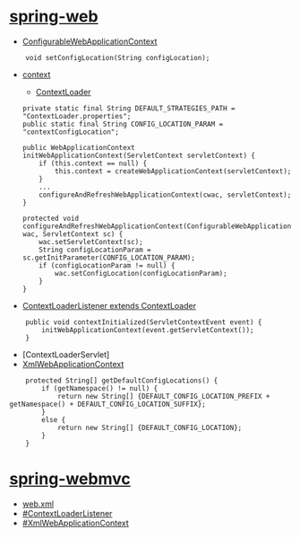 

# [spring-web](spring-web)
- [ConfigurableWebApplicationContext][ConfigurableWebApplicationContext]
```95
	void setConfigLocation(String configLocation);
```
- [context][context]
	- [ContextLoader][ContextLoader]
	```260
	private static final String DEFAULT_STRATEGIES_PATH = "ContextLoader.properties";
	public static final String CONFIG_LOCATION_PARAM = "contextConfigLocation";

	public WebApplicationContext initWebApplicationContext(ServletContext servletContext) {
		if (this.context == null) {
			this.context = createWebApplicationContext(servletContext);
		}
		...
		configureAndRefreshWebApplicationContext(cwac, servletContext);
	}
		
	protected void configureAndRefreshWebApplicationContext(ConfigurableWebApplicationContext wac, ServletContext sc) {
		wac.setServletContext(sc);
		String configLocationParam = sc.getInitParameter(CONFIG_LOCATION_PARAM);
		if (configLocationParam != null) {
			wac.setConfigLocation(configLocationParam);
		}
	}
	```
        
- [ContextLoaderListener extends ContextLoader][ContextLoaderListener]
```102
	public void contextInitialized(ServletContextEvent event) {
		initWebApplicationContext(event.getServletContext());
	}
```
- [ContextLoaderServlet] <!-- Log4jConfigServlet ContextLoaderPlugIn-->
- [XmlWebApplicationContext][XmlWebApplicationContext]
```
	protected String[] getDefaultConfigLocations() {
		if (getNamespace() != null) {
			return new String[] {DEFAULT_CONFIG_LOCATION_PREFIX + getNamespace() + DEFAULT_CONFIG_LOCATION_SUFFIX};
		}
		else {
			return new String[] {DEFAULT_CONFIG_LOCATION};
		}
	}
```

# [spring-webmvc](spring-webmvc)
- [web.xml][web.xml]
- [#ContextLoaderListener][ContextLoaderListener]
- [#XmlWebApplicationContext][XmlWebApplicationContext]




[ConfigurableWebApplicationContext]: spring-web/src/main/java/org/springframework/web/context/ConfigurableWebApplicationContext.java
[context]: spring-web/src/main/java/org/springframework/web/context
[ContextLoader]: spring-web/src/main/java/org/springframework/web/context/ContextLoader.java
[ContextLoaderListener]: spring-web/src/main/java/org/springframework/web/context/ContextLoaderListener.java
[XmlWebApplicationContext]: spring-web/src/main/java/org/springframework/web/context/support/XmlWebApplicationContext.java
[web.xml]: spring-webmvc/src/test/resources/org/springframework/web/context/WEB-INF/web.xml
